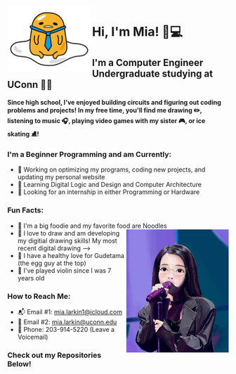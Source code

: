 <img src="gudetama-tie.png" align="left" height="150" display="inline"/>  


# Hi, I'm Mia! 👋💻
## I'm a Computer Engineer Undergraduate studying at UConn 🩵🤍  



#### Since high school, I've enjoyed building circuits and figuring out coding problems and projects! In my free time, you'll find me drawing ✏️, listening to music 🎧, playing video games with my sister 🎮, or ice skating ⛸️!  

### I'm a Beginner Programming and am Currently:  
* 🔭 Working on optimizing my programs, coding new projects, and updating my personal website
* 🌱 Learning Digital Logic and Design and Computer Architecture
* 🤔 Looking for an internship in either Programming or Hardware



  
### Fun Facts: 
* 🍜 I'm a big foodie and my favorite food are Noodles <img src="iu.jpg" align="right" height="280" display="inline"/>  
* 🎨 I love to draw and am developing my digitial drawing skills! My most recent digital drawing -->
* 🍳 I have a healthy love for Gudetama (the egg guy at the top)
* 🎻 I've played violin since I was 7 years old 


### How to Reach Me: 

* 📬 Email #1: mia.larkin1@icloud.com
* 📨 Email #2: mia.larkin@uconn.edu
* 📱 Phone: 203-914-5220 (Leave a Voicemail)


### Check out my Repositories Below! 
